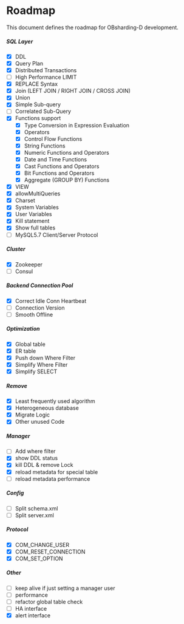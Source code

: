 # Roadmap

This document defines the roadmap for OBsharding-D development.
##### __SQL Layer__  
- [x] DDL
- [x] Query Plan
- [x] Distributed Transactions
- [ ] High Performance LIMIT
- [x] REPLACE Syntax
- [x] Join (LEFT JOIN / RIGHT JOIN / CROSS JOIN)
- [x] Union
- [x] Simple Sub-query
- [ ] Correlated Sub-Query 
- [x] Functions support 
	- [x] Type Conversion in Expression Evaluation
	- [x] Operators
	- [x] Control Flow Functions
	- [x] String Functions     
	- [x] Numeric Functions and Operators     
	- [x] Date and Time Functions
	- [x] Cast Functions and Operators
	- [x] Bit Functions and Operators  
	- [x] Aggregate (GROUP BY) Functions  
- [x] VIEW
- [x] allowMultiQueries
- [x] Charset
- [x] System Variables 
- [x] User Variables
- [x] Kill statement
- [x] Show full tables
- [ ] MySQL5.7 Client/Server Protocol 

##### __Cluster__  
- [x] Zookeeper
- [ ] Consul

##### __Backend Connection Pool__ 
- [x] Correct Idle Conn Heartbeat
- [ ] Connection Version
- [ ] Smooth Offline

##### __Optimization__ 
- [x] Global table
- [x] ER table
- [x] Push down Where Filter 
- [x] Simplify Where Filter 
- [x] Simplify SELECT

##### __Remove__ 
- [x] Least frequently used algorithm
- [x] Heterogeneous database
- [x] Migrate Logic
- [x] Other unused Code

##### __Manager__ 
- [ ] Add where filter
- [x] show DDL status
- [x] kill DDL & remove Lock
- [x] reload metadata for special table
- [ ] reload metadata performance

##### __Config__ 
- [ ] Split schema.xml
- [ ] Split server.xml

##### __Protocol__ 
- [x] COM_CHANGE_USER
- [x] COM_RESET_CONNECTION
- [x] COM_SET_OPTION

##### __Other__ 
- [ ] keep alive if just setting a manager user
- [ ] performance
- [ ] refactor global table check
- [ ] HA interface
- [x] alert interface
